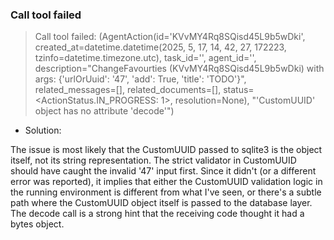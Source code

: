 ### Call tool failed

> Call tool failed: (AgentAction(id='KVvMY4Rq8SQisd45L9b5wDki', created_at=datetime.datetime(2025, 5, 17, 14, 42, 27, 172223, tzinfo=datetime.timezone.utc), task_id='', agent_id='', description="ChangeFavourties (KVvMY4Rq8SQisd45L9b5wDki) with args: {'urlOrUuid': '47', 'add': True, 'title': 'TODO'}", related_messages=[], related_documents=[], status=<ActionStatus.IN_PROGRESS: 1>, resolution=None), "'CustomUUID' object has no attribute 'decode'")

* Solution:

The issue is most likely that the CustomUUID passed to sqlite3 is the object itself, not its string representation. The strict validator in CustomUUID should have caught the invalid '47' input first. Since it didn't (or a different error was reported), it implies that either the CustomUUID validation logic in the running environment is different from what I've seen, or there's a subtle path where the CustomUUID object itself is passed to the database layer. The decode call is a strong hint that the receiving code thought it had a bytes object.